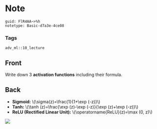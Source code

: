 # Note
```
guid: FlR4AA~>%h
notetype: Basic-d7a3e-4ce08
```

### Tags
```
adv_ml::10_lecture
```

## Front
Write down 3 <b>activation functions</b> including their formula.

## Back
<div>
  <div>
    <ul>
      <li><b>Sigmoid:</b> \(\sigma(z)=\frac{1}{1+\exp (-z)}\)
      <li><b>Tanh:</b> \(\tanh (z)=\frac{\exp (z)-\exp (-z)}{\exp
      (z)+\exp (-z)}\)
      <li><b>ReLU (Rectified Linear Unit):</b>
      \(\operatorname{ReLU}(z)=\max (0, z)\)
    </ul>
  </div>
</div>
<div><img src="paste-c71f6af1e42b08b1c8baeb599ce45d7c75036e25.jpg"></div>
